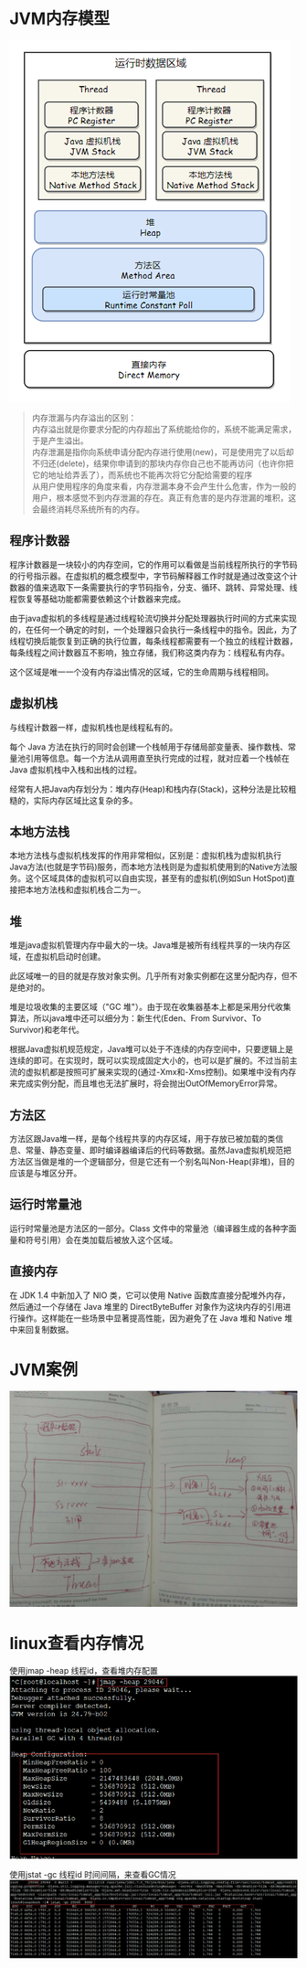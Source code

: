 # JVM内存模型
![JVM内存模型](https://github.com/liuyanliang2015/BertNote/blob/master/pics/JVM.png)

> 内存泄漏与内存溢出的区别：<br>
> 内存溢出就是你要求分配的内存超出了系统能给你的，系统不能满足需求，于是产生溢出。<br>
> 内存泄漏是指你向系统申请分配内存进行使用(new)，可是使用完了以后却不归还(delete)，结果你申请到的那块内存你自己也不能再访问（也许你把它的地址给弄丢了），而系统也不能再次将它分配给需要的程序<br>
> 从用户使用程序的角度来看，内存泄漏本身不会产生什么危害，作为一般的用户，根本感觉不到内存泄漏的存在。真正有危害的是内存泄漏的堆积，这会最终消耗尽系统所有的内存。

## 程序计数器
程序计数器是一块较小的内存空间，它的作用可以看做是当前线程所执行的字节码的行号指示器。在虚拟机的概念模型中，字节码解释器工作时就是通过改变这个计数器的值来选取下一条需要执行的字节码指令，分支、循环、跳转、异常处理、线程恢复等基础功能都需要依赖这个计数器来完成。<br>

由于java虚拟机的多线程是通过线程轮流切换并分配处理器执行时间的方式来实现的，在任何一个确定的时刻，一个处理器只会执行一条线程中的指令。因此，为了线程切换后能恢复到正确的执行位置，每条线程都需要有一个独立的线程计数器，每条线程之间计数器互不影响，独立存储，我们称这类内存为：线程私有内存。

这个区域是唯一一个没有内存溢出情况的区域，它的生命周期与线程相同。



## 虚拟机栈
与线程计数器一样，虚拟机栈也是线程私有的。<br>

每个 Java 方法在执行的同时会创建一个栈帧用于存储局部变量表、操作数栈、常量池引用等信息。每一个方法从调用直至执行完成的过程，就对应着一个栈帧在 Java 虚拟机栈中入栈和出栈的过程。<br>

经常有人把Java内存划分为：堆内存(Heap)和栈内存(Stack)，这种分法是比较粗糙的，实际内存区域比这复杂的多。

## 本地方法栈
本地方法栈与虚拟机栈发挥的作用非常相似，区别是：虚拟机栈为虚拟机执行Java方法(也就是字节码)服务，而本地方法栈则是为虚拟机使用到的Native方法服务。这个区域具体的虚拟机可以自由实现，甚至有的虚拟机(例如Sun HotSpot)直接把本地方法栈和虚拟机栈合二为一。

## 堆
堆是java虚拟机管理内存中最大的一块。Java堆是被所有线程共享的一块内存区域，在虚拟机启动时创建。<br>

此区域唯一的目的就是存放对象实例。几乎所有对象实例都在这里分配内存，但不是绝对的。<br>

堆是垃圾收集的主要区域（"GC 堆"）。由于现在收集器基本上都是采用分代收集算法，所以java堆中还可以细分为：新生代(Eden、From Survivor、To Survivor)和老年代。<br>

根据Java虚拟机规范规定，Java堆可以处于不连续的内存空间中，只要逻辑上是连续的即可。在实现时，既可以实现成固定大小的，也可以是扩展的。不过当前主流的虚拟机都是按照可扩展来实现的(通过-Xmx和-Xms控制)。如果堆中没有内存来完成实例分配，而且堆也无法扩展时，将会抛出OutOfMemoryError异常。


## 方法区
方法区跟Java堆一样，是每个线程共享的内存区域，用于存放已被加载的类信息、常量、静态变量、即时编译器编译后的代码等数据。虽然Java虚拟机规范把方法区当做是堆的一个逻辑部分，但是它还有一个别名叫Non-Heap(非堆)，目的应该是与堆区分开。


## 运行时常量池
运行时常量池是方法区的一部分。Class 文件中的常量池（编译器生成的各种字面量和符号引用）会在类加载后被放入这个区域。

## 直接内存
在 JDK 1.4 中新加入了 NIO 类，它可以使用 Native 函数库直接分配堆外内存，然后通过一个存储在 Java 堆里的 DirectByteBuffer 对象作为这块内存的引用进行操作。这样能在一些场景中显著提高性能，因为避免了在 Java 堆和 Native 堆中来回复制数据。



# JVM案例
![JVM内存模型案例](https://github.com/liuyanliang2015/BertNote/blob/master/pics/JVM-demo.png)

# linux查看内存情况
使用jmap -heap 线程id，查看堆内存配置 <br>
![linux查看堆配置](https://github.com/liuyanliang2015/BertNote/blob/master/pics/jmap-heap.png) <br>

使用jstat -gc 线程id  时间间隔，来查看GC情况 <br>
![linux查看GC情况](https://github.com/liuyanliang2015/BertNote/blob/master/pics/jstat-gc.png)




